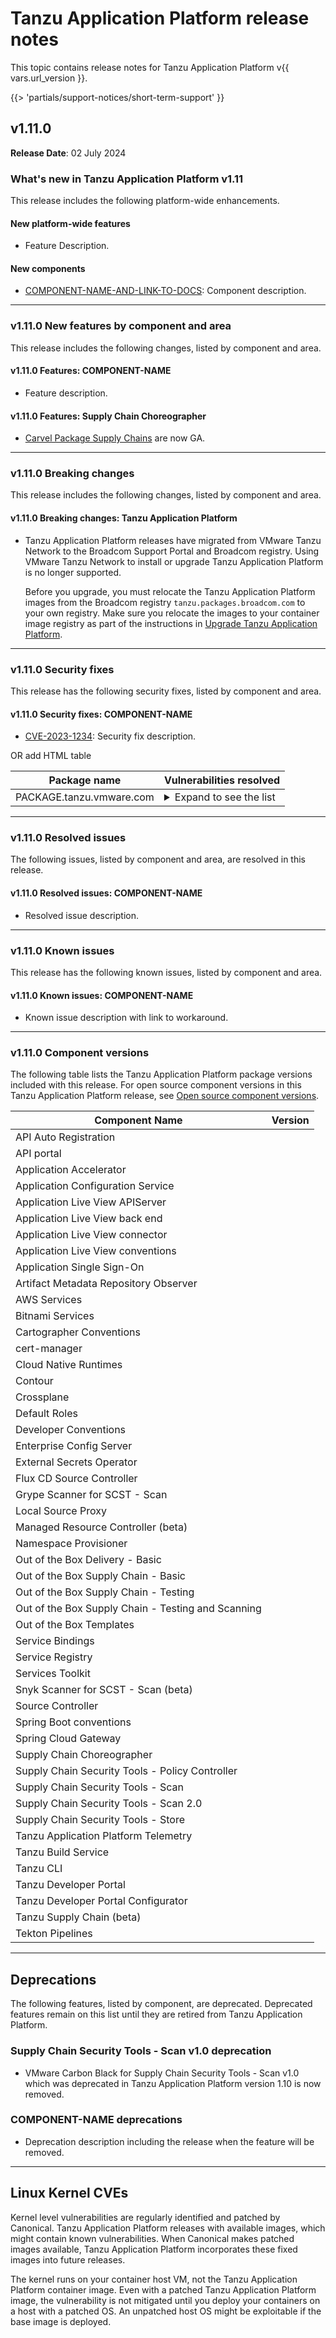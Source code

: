 # Tanzu Application Platform release notes

This topic contains release notes for Tanzu Application Platform v{{ vars.url_version }}.

<!-- The below partial is in the docs-tap/partials/support-notices directory -->

{{> 'partials/support-notices/short-term-support' }}

## <a id='1-11-0'></a> v1.11.0

**Release Date**: 02 July 2024

### <a id='1-11-0-whats-new'></a> What's new in Tanzu Application Platform v1.11

This release includes the following platform-wide enhancements.

#### <a id='1-11-0-new-platform-features'></a> New platform-wide features

- Feature Description.

#### <a id='1-11-0-new-components'></a> New components

- [COMPONENT-NAME-AND-LINK-TO-DOCS](): Component description.

---

### <a id='1-11-0-new-features'></a> v1.11.0 New features by component and area

This release includes the following changes, listed by component and area.

#### <a id='1-11-0-COMPONENT-NAME'></a> v1.11.0 Features: COMPONENT-NAME

- Feature description.

#### <a id='1-11-0-scc'></a> v1.11.0 Features: Supply Chain Choreographer

- [Carvel Package Supply Chains](./scc/carvel-package-supply-chain.hbs.md) are now GA.

---

### <a id='1-11-0-breaking-changes'></a> v1.11.0 Breaking changes

This release includes the following changes, listed by component and area.

#### <a id='1-11-0-tap-bc'></a> v1.11.0 Breaking changes: Tanzu Application Platform

- Tanzu Application Platform releases have migrated from VMware Tanzu Network to the
  Broadcom Support Portal and Broadcom registry.
  Using VMware Tanzu Network to install or upgrade Tanzu Application Platform is no longer supported.

  Before you upgrade, you must relocate the Tanzu Application Platform images from the Broadcom registry
  `tanzu.packages.broadcom.com` to your own registry.
  Make sure you relocate the images to your container image registry as part of the instructions in
  [Upgrade Tanzu Application Platform](upgrading.hbs.md).

---

### <a id='1-11-0-security-fixes'></a> v1.11.0 Security fixes

This release has the following security fixes, listed by component and area.

#### <a id='1-11-0-COMPONENT-NAME-fixes'></a> v1.11.0 Security fixes: COMPONENT-NAME

- [CVE-2023-1234](https://nvd.nist.gov/vuln/detail/CVE-2023-1234): Security fix description.

OR add HTML table

<table>
<thead>
<tr>
<th>Package name</th>
<th>Vulnerabilities resolved</th>
</tr>
</thead>
<tbody>
<tr>
<td>PACKAGE.tanzu.vmware.com</td>
<td><details><summary>Expand to see the list</summary><ul>
<li><a href="https://github.com/advisories/GHSA-xxxx-xxxx-xxxx">GHSA-xxxx-xxxx-xxxx</a></li>
<li><a href="https://nvd.nist.gov/vuln/detail/CVE-2023-12345">CVE-2023-12345</a></li>
</ul></details></td>
</tr>
</tbody>
</table>

---

### <a id='1-11-0-resolved-issues'></a> v1.11.0 Resolved issues

The following issues, listed by component and area, are resolved in this release.

#### <a id='1-11-0-COMPONENT-NAME-ri'></a> v1.11.0 Resolved issues: COMPONENT-NAME

- Resolved issue description.

---

### <a id='1-11-0-known-issues'></a> v1.11.0 Known issues

This release has the following known issues, listed by component and area.

#### <a id='1-11-0-COMPONENT-NAME-ki'></a> v1.11.0 Known issues: COMPONENT-NAME

- Known issue description with link to workaround.

---

### <a id='1-11-0-components'></a> v1.11.0 Component versions

The following table lists the Tanzu Application Platform package versions included with this release.
For open source component versions in this Tanzu Application Platform release, see
[Open source component versions](oss-component-versions.hbs.md).

| Component Name                                     | Version |
| -------------------------------------------------- | ------- |
| API Auto Registration                              |         |
| API portal                                         |         |
| Application Accelerator                            |         |
| Application Configuration Service                  |         |
| Application Live View APIServer                    |         |
| Application Live View back end                     |         |
| Application Live View connector                    |         |
| Application Live View conventions                  |         |
| Application Single Sign-On                         |         |
| Artifact Metadata Repository Observer              |         |
| AWS Services                                       |         |
| Bitnami Services                                   |         |
| Cartographer Conventions                           |         |
| cert-manager                                       |         |
| Cloud Native Runtimes                              |         |
| Contour                                            |         |
| Crossplane                                         |         |
| Default Roles                                      |         |
| Developer Conventions                              |         |
| Enterprise Config Server                           |         |
| External Secrets Operator                          |         |
| Flux CD Source Controller                          |         |
| Grype Scanner for SCST - Scan                      |         |
| Local Source Proxy                                 |         |
| Managed Resource Controller (beta)                 |         |
| Namespace Provisioner                              |         |
| Out of the Box Delivery - Basic                    |         |
| Out of the Box Supply Chain - Basic                |         |
| Out of the Box Supply Chain - Testing              |         |
| Out of the Box Supply Chain - Testing and Scanning |         |
| Out of the Box Templates                           |         |
| Service Bindings                                   |         |
| Service Registry                                   |         |
| Services Toolkit                                   |         |
| Snyk Scanner for SCST - Scan (beta)                |         |
| Source Controller                                  |         |
| Spring Boot conventions                            |         |
| Spring Cloud Gateway                               |         |
| Supply Chain Choreographer                         |         |
| Supply Chain Security Tools - Policy Controller    |         |
| Supply Chain Security Tools - Scan                 |         |
| Supply Chain Security Tools - Scan 2.0             |         |
| Supply Chain Security Tools - Store                |         |
| Tanzu Application Platform Telemetry               |         |
| Tanzu Build Service                                |         |
| Tanzu CLI                                          |         |
| Tanzu Developer Portal                             |         |
| Tanzu Developer Portal Configurator                |         |
| Tanzu Supply Chain (beta)                          |         |
| Tekton Pipelines                                   |         |

---

## <a id='deprecations'></a> Deprecations

The following features, listed by component, are deprecated.
Deprecated features remain on this list until they are retired from Tanzu Application Platform.

### <a id='supply-chain-security-tools--scan-v10-deprecation'></a> Supply Chain Security Tools - Scan v1.0 deprecation

- VMware Carbon Black for Supply Chain Security Tools - Scan v1.0 which was deprecated in Tanzu Application Platform version 1.10 is now removed.

### <a id='COMPONENT-NAME-deprecations'></a> COMPONENT-NAME deprecations

- Deprecation description including the release when the feature will be removed.

---

## <a id="linux-kernel-cves"></a> Linux Kernel CVEs

Kernel level vulnerabilities are regularly identified and patched by Canonical.
Tanzu Application Platform releases with available images, which might contain known vulnerabilities.
When Canonical makes patched images available, Tanzu Application Platform incorporates these fixed
images into future releases.

The kernel runs on your container host VM, not the Tanzu Application Platform container image.
Even with a patched Tanzu Application Platform image, the vulnerability is not mitigated until you
deploy your containers on a host with a patched OS. An unpatched host OS might be exploitable if
the base image is deployed.
